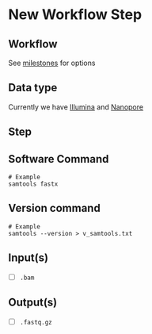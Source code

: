 # New Workflow Step

## Workflow

See [milestones](https://github.com/nf-core/covid19/milestones) for options

## Data type

Currently we have
[Illumina](https://github.com/nf-core/covid19/issues?q=label%3Adata%3AIllumina+)
and [Nanopore](https://github.com/nf-core/covid19/issues?q=label%3Adata%3ANanopore)

## Step

## Software Command

```shell
# Example
samtools fastx
```

## Version command

```shell
# Example
samtools --version > v_samtools.txt
```

## Input(s)

- [ ] `.bam`

## Output(s)

- [ ] `.fastq.gz`
